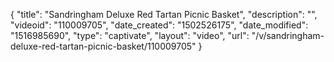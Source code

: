 {
    "title": "Sandringham Deluxe Red Tartan Picnic Basket",
    "description": "",
    "videoid": "110009705",
    "date_created": "1502526175",
    "date_modified": "1516985690",
    "type": "captivate",
    "layout": "video",
    "url": "\/v\/sandringham-deluxe-red-tartan-picnic-basket\/110009705"
}